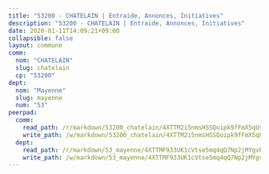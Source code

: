 ```yaml
---
title: "53200 - CHATELAIN | Entraide, Annonces, Initiatives"
description: "53200 - CHATELAIN | Entraide, Annonces, Initiatives"
date: 2020-01-11T14:09:21+09:00
collapsible: false
layout: commune
comm:
  nom: "CHATELAIN"
  slug: chatelain
  cp: "53200"
dept:
  nom: "Mayenne"
  slug: mayenne
  num: "53"
peerpad:
  comm:
    read_path: /r/markdown/53200_chatelain/4XTTM2i5nmsHSSQoipk9fFmX5qUspkz2zmX5EcLsG21ktJfe8
    write_path: /w/markdown/53200_chatelain/4XTTM2i5nmsHSSQoipk9fFmX5qUspkz2zmX5EcLsG21ktJfe8-K3TgUfLzJazYZa3DzvG6skZsHmiHWSaFqiuGYTszTioit4Y2B4MKUBtLAcUWTvdN9JPKEJQuK2BFj9L6ESHJ9RGAEWWCirLt4kBBChzof2MtZ3Vpp2jSR4xjmteSbHgDyA3kcfur
  dept:
    read_path: /r/markdown/53_mayenne/4XTTMF933UK1cVtse5mq4qQ7Np2jMYgvbp6qouY9MWyoeWY43
    write_path: /w/markdown/53_mayenne/4XTTMF933UK1cVtse5mq4qQ7Np2jMYgvbp6qouY9MWyoeWY43-K3TgUcgqTBNoSTxPqkZ94HV7ydPjBnvnBue9tEiK9jakhdXjxdo4Br4iK1oa2CDh4yEVWX1tFyjU9wvcKRuNLDocpAE5TJXkqSv2docSVtfLpqmkB6Zf1obqgGj7oAqY4ytCV5Es
---
```


